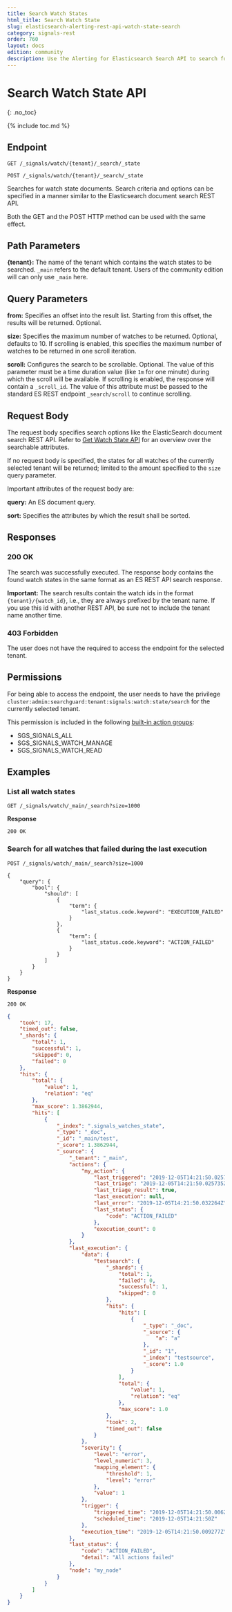 ```yaml
---
title: Search Watch States
html_title: Search Watch State
slug: elasticsearch-alerting-rest-api-watch-state-search
category: signals-rest
order: 760
layout: docs
edition: community
description: Use the Alerting for Elasticsearch Search API to search for watch state documents
---
```


<!--- Copyright 2020 floragunn GmbH -->

# Search Watch State API
{: .no_toc}

{% include toc.md %}


## Endpoint

```
GET /_signals/watch/{tenant}/_search/_state
```

```
POST /_signals/watch/{tenant}/_search/_state
```

Searches for watch state documents. Search criteria and options can be specified in a manner similar to the Elasticsearch document search REST API.

Both the GET and the POST HTTP method can be used with the same effect.

## Path Parameters

**{tenant}:** The name of the tenant which contains the watch states to be searched. `_main` refers to the default tenant. Users of the community edition will can only use `_main` here.

## Query Parameters

**from:** Specifies an offset into the result list. Starting from this offset, the results will be returned. Optional.

**size:** Specifies the maximum number of watches to be returned. Optional, defaults to 10. If scrolling is enabled, this specifies the maximum number of watches to be returned in one scroll iteration. 

**scroll:** Configures the search to be scrollable. Optional. The value of this parameter must be a time duration value (like `1m` for one minute) during which the scroll will be available. If scrolling is enabled, the response will contain a `_scroll_id`. The value of this attribute must be passed to the standard ES REST endpoint `_search/scroll` to continue scrolling.



## Request Body

The request body specifies search options like the ElasticSearch document search REST API. Refer to [Get Watch State API](rest_api_watch_state.md) for an overview over the searchable attributes.

If no request body is specified, the states for all watches of the currently selected tenant will be returned; limited to the amount specified to the `size` query parameter.

Important attributes of the request body are:

**query:** An ES document query.

**sort:** Specifies the attributes by which the result shall be sorted. 	


## Responses

### 200 OK

The search was successfully executed. The response body contains the found watch states in the same format as an ES REST API search response.

**Important:** The search results contain the watch ids in the format `{tenant}/{watch_id}`, i.e., they are always prefixed by the tenant name. If you use this id with another REST API, be sure not to include the tenant name another time. 

### 403 Forbidden

The user does not have the required to access the endpoint for the selected tenant.


## Permissions

For being able to access the endpoint, the user needs to have the privilege `cluster:admin:searchguard:tenant:signals:watch:state/search` for the currently selected tenant.

This permission is included in the following [built-in action groups](security_permissions.md):

* SGS\_SIGNALS\_ALL 
* SGS\_SIGNALS\_WATCH\_MANAGE
* SGS\_SIGNALS\_WATCH\_READ

## Examples

### List all watch states

```
GET /_signals/watch/_main/_search?size=1000
```

**Response**

```
200 OK
```



### Search for all watches that failed during the last execution

```
POST /_signals/watch/_main/_search?size=1000
```

```
{
    "query": {
        "bool": {
            "should": [
                {
                    "term": {
                        "last_status.code.keyword": "EXECUTION_FAILED"
                    }
                },
                {
                    "term": {
                        "last_status.code.keyword": "ACTION_FAILED"
                    }
                }
            ]
        }
    }
}
```

**Response**

```
200 OK
```

```json
{
    "took": 17,
    "timed_out": false,
    "_shards": {
        "total": 1,
        "successful": 1,
        "skipped": 0,
        "failed": 0
    },
    "hits": {
        "total": {
            "value": 1,
            "relation": "eq"
        },
        "max_score": 1.3862944,
        "hits": [
            {
                "_index": ".signals_watches_state",
                "_type": "_doc",
                "_id": "_main/test",
                "_score": 1.3862944,
                "_source": {
                    "_tenant": "_main",
                    "actions": {
                        "my_action": {
                            "last_triggered": "2019-12-05T14:21:50.025735Z",
                            "last_triage": "2019-12-05T14:21:50.025735Z",
                            "last_triage_result": true,
                            "last_execution": null,
                            "last_error": "2019-12-05T14:21:50.032264Z",
                            "last_status": {
                                "code": "ACTION_FAILED"
                            },
                            "execution_count": 0
                        }
                    },
                    "last_execution": {
                        "data": {
                            "testsearch": {
                                "_shards": {
                                    "total": 1,
                                    "failed": 0,
                                    "successful": 1,
                                    "skipped": 0
                                },
                                "hits": {
                                    "hits": [
                                        {
                                            "_type": "_doc",
                                            "_source": {
                                                "a": "a"
                                            },
                                            "_id": "1",
                                            "_index": "testsource",
                                            "_score": 1.0
                                        }
                                    ],
                                    "total": {
                                        "value": 1,
                                        "relation": "eq"
                                    },
                                    "max_score": 1.0
                                },
                                "took": 2,
                                "timed_out": false
                            }
                        },
                        "severity": {
                            "level": "error",
                            "level_numeric": 3,
                            "mapping_element": {
                                "threshold": 1,
                                "level": "error"
                            },
                            "value": 1
                        },
                        "trigger": {
                            "triggered_time": "2019-12-05T14:21:50.006Z",
                            "scheduled_time": "2019-12-05T14:21:50Z"
                        },
                        "execution_time": "2019-12-05T14:21:50.009277Z"
                    },
                    "last_status": {
                        "code": "ACTION_FAILED",
                        "detail": "All actions failed"
                    },
                    "node": "my_node"
                }
            }
        ]
    }
}
```
